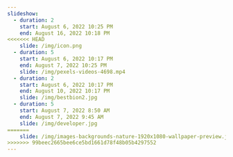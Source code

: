 ```yaml
---
slideshow:
  - duration: 2
    start: August 6, 2022 10:25 PM
    end: August 16, 2022 10:18 PM
<<<<<<< HEAD
    slide: /img/icon.png
  - duration: 5
    start: August 6, 2022 10:17 PM
    end: August 7, 2022 10:25 PM
    slide: /img/pexels-videos-4698.mp4
  - duration: 2
    start: August 6, 2022 10:17 PM
    end: August 10, 2022 10:17 PM
    slide: /img/bestbion2.jpg
  - duration: 5
    start: August 7, 2022 8:50 AM
    end: August 7, 2022 9:45 AM
    slide: /img/developer.jpg
=======
    slide: /img/images-backgrounds-nature-1920x1080-wallpaper-preview.jpg
>>>>>>> 99beec2665bee6ce5bd1661d78f48b05b4297552
---
```

